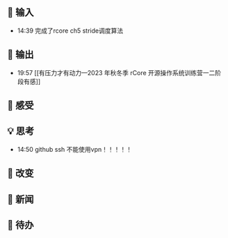 ## 👋 输入
- 14:39 完成了rcore ch5 stride调度算法 

## 🙏 输出
- 19:57 [[有压力才有动力—2023 年秋冬季 rCore 开源操作系统训练营一二阶段有感]]
## 💖 感受

## 💡 思考
- 14:50 github ssh 不能使用vpn！！！！！ 

## 🌲 改变

## 📰 新闻

## 🎈 待办